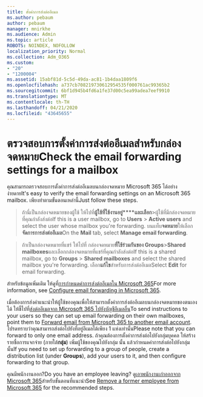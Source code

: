 ```yaml
---
title: ตั้งค่าการส่งต่ออีเมล
ms.author: pebaum
author: pebaum
manager: mnirkhe
ms.audience: Admin
ms.topic: article
ROBOTS: NOINDEX, NOFOLLOW
localization_priority: Normal
ms.collection: Adm_O365
ms.custom:
- "20"
- "1200004"
ms.assetid: 15abf81d-5c5d-49da-ac81-1b4daa1809f6
ms.openlocfilehash: a737cb708219730612954535f000761ac99365b2
ms.sourcegitcommit: 6bf1d945b4fd6a1fe37d00c5ea99adea7eef9910
ms.translationtype: MT
ms.contentlocale: th-TH
ms.lasthandoff: 04/21/2020
ms.locfileid: "43645655"
---
```

# <a name="check-the-email-forwarding-settings-for-a-mailbox"></a><span data-ttu-id="c9e49-102">ตรวจสอบการตั้งค่าการส่งต่ออีเมลสําหรับกล่องจดหมาย</span><span class="sxs-lookup"><span data-stu-id="c9e49-102">Check the email forwarding settings for a mailbox</span></span>

<span data-ttu-id="c9e49-103">คุณสามารถตรวจสอบการตั้งค่าการส่งต่ออีเมลบนกล่องจดหมาย Microsoft 365 ได้อย่างง่ายดาย</span><span class="sxs-lookup"><span data-stu-id="c9e49-103">It's easy to verify the email forwarding settings on an Microsoft 365 mailbox.</span></span> <span data-ttu-id="c9e49-104">เพียงทําตามขั้นตอนเหล่านี้</span><span class="sxs-lookup"><span data-stu-id="c9e49-104">Just follow these steps.</span></span>
  
> <span data-ttu-id="c9e49-105">ถ้านี่เป็นกล่องจดหมายของผู้ใช้ ให้ไปที่**ผู้ใช้ที่ใช้งานอยู่\*\*\*\*และเลือก**\>ผู้ใช้ที่มีกล่องจดหมายที่คุณกําลังส่งต่อ</span><span class="sxs-lookup"><span data-stu-id="c9e49-105">If this is a user mailbox, go to **Users** \> **Active users** and select the user whose mailbox you're forwarding.</span></span> <span data-ttu-id="c9e49-106">บนแท็บ**จดหมาย**ให้เลือก**จัดการการส่งต่ออีเมล**</span><span class="sxs-lookup"><span data-stu-id="c9e49-106">On the **Mail** tab, select **Manage email forwarding**.</span></span>

> <span data-ttu-id="c9e49-107">ถ้าเป็นกล่องจดหมายที่แชร์ ให้ไปที่ กล่องจดหมาย**ที่ใช้ร่วมกันของ Groups**\>**Shared mailboxes**และเลือกกล่องจดหมายที่แชร์ที่คุณกําลังส่งต่อ</span><span class="sxs-lookup"><span data-stu-id="c9e49-107">If this is a shared mailbox, go to **Groups** \> **Shared mailboxes** and select the shared mailbox you're forwarding.</span></span> <span data-ttu-id="c9e49-108">เลือก**แก้ไข**สําหรับการส่งต่ออีเมล</span><span class="sxs-lookup"><span data-stu-id="c9e49-108">Select **Edit** for email forwarding.</span></span>

<span data-ttu-id="c9e49-109">สําหรับข้อมูลเพิ่มเติม ให้ดูที่[การกําหนดค่าการส่งต่ออีเมลใน Microsoft 365](https://docs.microsoft.com/office365/admin/email/configure-email-forwarding)</span><span class="sxs-lookup"><span data-stu-id="c9e49-109">For more information, see [Configure email forwarding in Microsoft 365](https://docs.microsoft.com/office365/admin/email/configure-email-forwarding).</span></span>
  
<span data-ttu-id="c9e49-110">เมื่อต้องการส่งคําแนะนําให้ผู้ใช้ของคุณเพื่อให้สามารถตั้งค่าการส่งต่ออีเมลบนกล่องจดหมายของตนเอง ได้ ให้ชี้ไปที่[ส่งต่ออีเมลจาก Microsoft 365 ไปยังบัญชีอีเมลอื่น](https://support.office.com/article/Forward-email-from-Office-365-to-another-email-account-1ed4ee1e-74f8-4f53-a174-86b748ff6a0e)</span><span class="sxs-lookup"><span data-stu-id="c9e49-110">To send instructions to your users so they can set up email forwarding on their own mailboxes, point them to [Forward email from Microsoft 365 to another email account](https://support.office.com/article/Forward-email-from-Office-365-to-another-email-account-1ed4ee1e-74f8-4f53-a174-86b748ff6a0e).</span></span> <span data-ttu-id="c9e49-111">โปรดทราบว่าคุณสามารถส่งต่อไปยังที่อยู่อีเมลได้เพียง 1 แห่งเท่านั้น</span><span class="sxs-lookup"><span data-stu-id="c9e49-111">Please note that you can forward to only one email address.</span></span> <span data-ttu-id="c9e49-112">ถ้าคุณต้องการตั้งค่าการส่งต่อไปยังกลุ่มบุคคล ให้สร้างรายชื่อการแจกจ่าย (ภายใต้**กลุ่ม**) เพิ่มผู้ใช้ของคุณไปยังกลุ่ม นั้น แล้วกําหนดค่าการส่งต่อไปยังกลุ่มนั้น</span><span class="sxs-lookup"><span data-stu-id="c9e49-112">If you need to set up forwarding to a group of people, create a distribution list (under **Groups**), add your users to it, and then configure forwarding to that group.</span></span>
  
<span data-ttu-id="c9e49-113">คุณมีพนักงานออก?</span><span class="sxs-lookup"><span data-stu-id="c9e49-113">Do you have an employee leaving?</span></span> <span data-ttu-id="c9e49-114">ดู[เอาพนักงานเก่าออกจาก Microsoft 365](https://docs.microsoft.com/office365/admin/add-users/remove-former-employee)สําหรับขั้นตอนที่แนะนํา</span><span class="sxs-lookup"><span data-stu-id="c9e49-114">See [Remove a former employee from Microsoft 365](https://docs.microsoft.com/office365/admin/add-users/remove-former-employee) for the recommended steps.</span></span>
